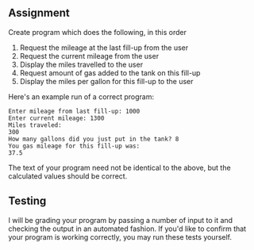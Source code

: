 Assignment
----------

Create program which does the following, in this order

1. Request the mileage at the last fill-up from the user
2. Request the current mileage from the user
3. Display the miles travelled to the user
4. Request amount of gas added to the tank on this fill-up
5. Display the miles per gallon for this fill-up to the user

Here's an example run of a correct program:

    Enter mileage from last fill-up: 1000
    Enter current mileage: 1300
    Miles traveled: 
    300
    How many gallons did you just put in the tank? 8
    You gas mileage for this fill-up was: 
    37.5

The text of your program need not be identical to the above, but the calculated values should be correct.

Testing
-------

I will be grading your program by passing a number of input to it and checking the output in an automated fashion. If you'd like to confirm that your program is working correctly, you may run these tests yourself.
